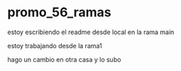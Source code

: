 # promo_56_ramas

estoy escribiendo el readme desde local en la rama main

estoy trabajando desde la rama1

hago un cambio en otra casa y lo subo